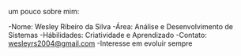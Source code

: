 um pouco sobre mim:

-Nome: Wesley Ribeiro da Silva
-Área: Análise e Desenvolvimento de Sistemas
-Hábilidades: Criatividade e Aprendizado
-Contato: wesleyrs2004@gmail.com
-Interesse em evoluir sempre

